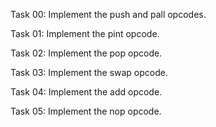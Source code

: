Task 00:
Implement the push and pall opcodes.

Task 01:
Implement the pint opcode.

Task 02:
Implement the pop opcode.

Task 03:
Implement the swap opcode.

Task 04:
Implement the add opcode.

Task 05:
Implement the nop opcode.

